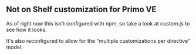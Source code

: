 ## Not on Shelf customization for Primo VE

As of right now this isn't configured with npm, so take a look at custom.js to see how it looks.

It's also reconfigured to allow for the "multiple customizations per directive" model.
